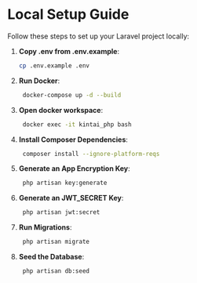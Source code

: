 # Local Setup Guide

Follow these steps to set up your Laravel project locally:

1. **Copy .env from .env.example**:

    ```sh
    cp .env.example .env
    ```

2. **Run Docker**:

    ```sh
     docker-compose up -d --build
    ```

3. **Open docker workspace**:

    ```sh
     docker exec -it kintai_php bash
    ```

4. **Install Composer Dependencies**:

    ```sh
     composer install --ignore-platform-reqs
    ```

5. **Generate an App Encryption Key**:

    ```sh
     php artisan key:generate
    ```

6. **Generate an JWT_SECRET Key**:

    ```sh
     php artisan jwt:secret
    ```

7. **Run Migrations**:

    ```sh
     php artisan migrate
    ```

8. **Seed the Database**:

    ```sh
     php artisan db:seed
    ```
